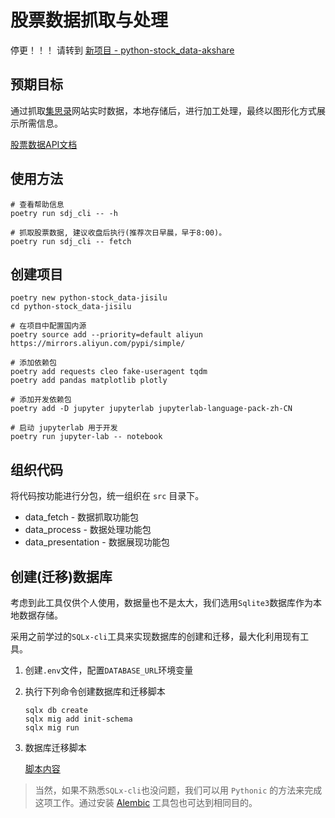 # 股票数据抓取与处理

停更！！！
请转到 [新项目 - python-stock_data-akshare](../python-stock_data-akshare/README.md)

## 预期目标

通过抓取[集思录](https://www.jisilu.cn/)网站实时数据，本地存储后，进行加工处理，最终以图形化方式展示所需信息。

[股票数据API文档](./api/README.md)


## 使用方法

```shell
# 查看帮助信息
poetry run sdj_cli -- -h

# 抓取股票数据, 建议收盘后执行(推荐次日早晨，早于8:00)。
poetry run sdj_cli -- fetch
```

## 创建项目

```shell
poetry new python-stock_data-jisilu
cd python-stock_data-jisilu

# 在项目中配置国内源
poetry source add --priority=default aliyun https://mirrors.aliyun.com/pypi/simple/

# 添加依赖包
poetry add requests cleo fake-useragent tqdm
poetry add pandas matplotlib plotly

# 添加开发依赖包
poetry add -D jupyter jupyterlab jupyterlab-language-pack-zh-CN

# 启动 jupyterlab 用于开发
poetry run jupyter-lab -- notebook
```


## 组织代码

将代码按功能进行分包，统一组织在 `src` 目录下。

- data_fetch - 数据抓取功能包
- data_process - 数据处理功能包
- data_presentation - 数据展现功能包


## 创建(迁移)数据库

考虑到此工具仅供个人使用，数据量也不是太大，我们选用`Sqlite3`数据库作为本地数据存储。

采用之前学过的`SQLx-cli`工具来实现数据库的创建和迁移，最大化利用现有工具。

1. 创建`.env`文件，配置`DATABASE_URL`环境变量

2. 执行下列命令创建数据库和迁移脚本
    ```
    sqlx db create
    sqlx mig add init-schema
    sqlx mig run
    ```

3. 数据库迁移脚本

    [脚本内容](./migrations/20230804133155_init-schema.sql)

> 当然，如果不熟悉`SQLx-cli`也没问题，我们可以用 `Pythonic` 的方法来完成这项工作。通过安装 [Alembic](https://alembic.sqlalchemy.org/) 工具包也可达到相同目的。

